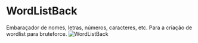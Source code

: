 # WordListBack
Embaraçador de nomes, letras, números, caracteres, etc. Para a criação de wordlist para bruteforce.
![WordListBack](https://user-images.githubusercontent.com/25424970/168209414-e64d1304-7332-4b15-9650-44043312dae6.png)
